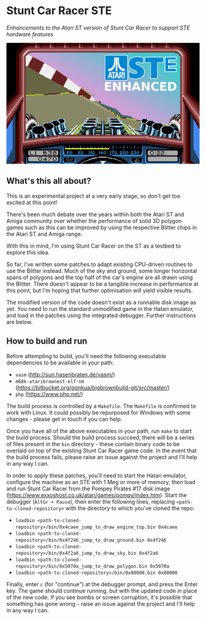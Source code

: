 # Stunt Car Racer STE

_Enhancements to the Atari ST version of Stunt Car Racer to support STE hardware features_

![Screenshot of current progress](https://github.com/jonathanopalise/stunt-car-racer-ste/blob/master/screenshot.png)

## What's this all about?

This is an experimental project at a very early stage, so don't get too excited at this point!

There's been much debate over the years within both the Atari ST and Amiga community over whether the performance of
solid 3D polygon games such as this can be improved by using the respective Blitter chips in the Atari ST and Amiga
range.

With this in mind, I'm using Stunt Car Racer on the ST as a testbed to explore this idea.

So far, I've written some patches to adapt existing CPU-driven routines to use the Blitter instead. Much of the sky
and ground, some longer horizontal spans of polygons and the top half of the car's engine are all drawn using the
Blitter. There doesn't appear to be a tangible increase in performance at this point, but I'm hoping that further
optimisation will yield visible results.

The modified version of the code doesn't exist as a runnable disk image as yet. You need to run the standard
unmodified game in the Hatari emulator, and load in the patches using the integrated debugger. Further instructions
are below. 

## How to build and run

Before attempting to build, you'll need the following executable dependencies to be available in your path:

- `vasm` (http://sun.hasenbraten.de/vasm/)
- `m68k-ataribrownest-elf-nm` (https://bitbucket.org/ggnkua/bigbrownbuild-git/src/master/)
- `php` (https://www.php.net/)

The build process is controlled by a `Makefile`. The `Makefile` is confirmed to work with Linux. It could possibly be repurposed for Windows with some changes - please get in touch if you can help.

Once you have all of the above executables in your path, run `make` to start the build process. Should the build process succeed, there will be a series of files present in the `bin` directory - these contain binary code to be overlaid on top of the existing Stunt Car Racer game code. In the event that the build process fails, please raise an issue against the project and I'll help in any way I can.

In order to apply these patches, you'll need to start the Hatari emulator, configure the machine as an STE with 1 Meg or more of memory, then load and run Stunt Car Racer from the Pompey Pirates #17 disk image (https://www.exxoshost.co.uk/atari/games/pompy/index.htm). Start the debugger (`AltGr + Pause`), then enter the following lines, replacing `<path-to-cloned-repository>` with the directory to which you've cloned the repo:

- `loadbin <path-to-cloned-repository>/bin/0x4caee_jump_to_draw_engine_top.bin 0x4caee`
- `loadbin <path-to-cloned-repository>/bin/0x4f246_jump_to_draw_ground.bin 0x4f246`
- `loadbin <path-to-cloned-repository>/bin/0x4f2a6_jump_to_draw_sky.bin 0x4f2a6`
- `loadbin <path-to-cloned-repository>/bin/0x5070a_jump_to_draw_polygon.bin 0x5070a`
- `loadbin <path-to-cloned-repository>/bin/0x80000.bin 0x80000`

Finally, enter `c` (for "continue") at the debugger prompt, and press the Enter key. The game should continue running, but with the updated code in place of the new code. If you see bombs or screen corruption, it's possible that something has gone wrong - raise an issue against the project and I'll help in any way I can.
